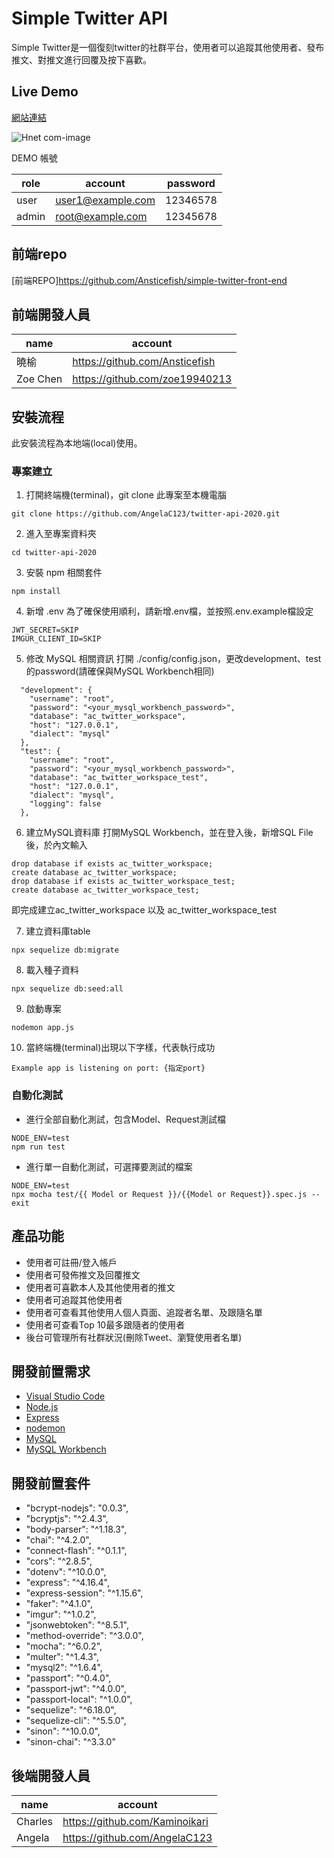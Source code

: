 # Simple Twitter API

Simple Twitter是一個復刻twitter的社群平台，使用者可以追蹤其他使用者、發布推文、對推文進行回覆及按下喜歡。 

## Live Demo
[網站連結](https://ansticefish.github.io/simple-twitter-front-end/)

![Hnet com-image](https://user-images.githubusercontent.com/55652178/170491392-5169772f-e3f4-49c7-a479-6fae7b3bc4a6.gif)



DEMO 帳號

|    role    | account                | password |
| ---------- | -------                | -------- |
| user       |   user1@example.com    | 12346578 |
| admin      |    root@example.com    | 12345678 |
## 前端repo

[前端REPO]https://github.com/Ansticefish/simple-twitter-front-end

## 前端開發人員
|    name    | account                |
| ---------- | -------                | 
| 曉榆       |  https://github.com/Ansticefish |
| Zoe Chen | https://github.com/zoe19940213 |


## 安裝流程
此安裝流程為本地端(local)使用。

### 專案建立
1. 打開終端機(terminal)，git clone 此專案至本機電腦

```
git clone https://github.com/AngelaC123/twitter-api-2020.git
```

2. 進入至專案資料夾

```
cd twitter-api-2020
```

3. 安裝 npm 相關套件

```
npm install
```

4. 新增 .env
為了確保使用順利，請新增.env檔，並按照.env.example檔設定
```
JWT_SECRET=SKIP
IMGUR_CLIENT_ID=SKIP
```

5. 修改 MySQL 相關資訊
打開 ./config/config.json，更改development、test的password(請確保與MySQL Workbench相同)

```
  "development": {
    "username": "root",
    "password": "<your_mysql_workbench_password>",
    "database": "ac_twitter_workspace",
    "host": "127.0.0.1",
    "dialect": "mysql"
  },
  "test": {
    "username": "root",
    "password": "<your_mysql_workbench_password>",
    "database": "ac_twitter_workspace_test",
    "host": "127.0.0.1",
    "dialect": "mysql",
    "logging": false
  },
```

6. 建立MySQL資料庫
打開MySQL Workbench，並在登入後，新增SQL File後，於內文輸入

```
drop database if exists ac_twitter_workspace;
create database ac_twitter_workspace;
drop database if exists ac_twitter_workspace_test;
create database ac_twitter_workspace_test;
```

即完成建立ac_twitter_workspace 以及 ac_twitter_workspace_test

7. 建立資料庫table

```
npx sequelize db:migrate
```

8. 載入種子資料

```
npx sequelize db:seed:all
```

9. 啟動專案

```
nodemon app.js
```

10. 當終端機(terminal)出現以下字樣，代表執行成功

```
Example app is listening on port: {指定port}
```

### 自動化測試

- 進行全部自動化測試，包含Model、Request測試檔
```
NODE_ENV=test
npm run test
```
- 進行單一自動化測試，可選擇要測試的檔案
```
NODE_ENV=test
npx mocha test/{{ Model or Request }}/{{Model or Request}}.spec.js --exit
```

## 產品功能
- 使用者可註冊/登入帳戶
- 使用者可發佈推文及回覆推文
- 使用者可喜歡本人及其他使用者的推文
- 使用者可追蹤其他使用者
- 使用者可查看其他使用人個人頁面、追蹤者名單、及跟隨名單
- 使用者可查看Top 10最多跟隨者的使用者
- 後台可管理所有社群狀況(刪除Tweet、瀏覽使用者名單)

## 開發前置需求
- [Visual Studio Code](https://code.visualstudio.com/)
- [Node.js](https://nodejs.org/en/)
- [Express](https://www.npmjs.com/package/express)
- [nodemon](https://www.npmjs.com/package/nodemon)
- [MySQL](https://www.mysql.com/)
- [MySQL Workbench](https://dev.mysql.com/downloads/mysql/)

## 開發前置套件
- "bcrypt-nodejs": "0.0.3",
- "bcryptjs": "^2.4.3",
- "body-parser": "^1.18.3",
- "chai": "^4.2.0",
- "connect-flash": "^0.1.1",
- "cors": "^2.8.5",
- "dotenv": "^10.0.0",
- "express": "^4.16.4",
- "express-session": "^1.15.6",
- "faker": "^4.1.0",
- "imgur": "^1.0.2",
- "jsonwebtoken": "^8.5.1",
- "method-override": "^3.0.0",
- "mocha": "^6.0.2",
- "multer": "^1.4.3",
- "mysql2": "^1.6.4",
- "passport": "^0.4.0",
- "passport-jwt": "^4.0.0",
- "passport-local": "^1.0.0",
- "sequelize": "^6.18.0",
- "sequelize-cli": "^5.5.0",
- "sinon": "^10.0.0",
- "sinon-chai": "^3.3.0"

## 後端開發人員
|    name    | account                |
| ---------- | -------                | 
| Charles       | https://github.com/Kaminoikari   |
| Angela | https://github.com/AngelaC123|

